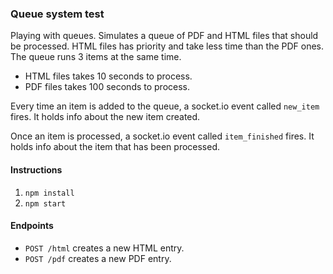 ### Queue system test

Playing with queues. Simulates a queue of PDF and HTML files that should be processed. HTML files has priority and take less time than the PDF ones. The queue runs 3 items at the same time.

* HTML files takes 10 seconds to process.
* PDF files takes 100 seconds to process.

Every time an item is added to the queue, a socket.io event called `new_item` fires. It holds info about the new item created.

Once an item is processed, a socket.io event called `item_finished` fires. It holds info about the item that has been processed.


#### Instructions

1. `npm install`
2. `npm start`

#### Endpoints

* `POST /html` creates a new HTML entry.
* `POST /pdf` creates a new PDF entry.